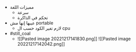 - مميزات اللغة
	- سرعة
	- تحكم في الذاكرة
- عيبها إنها مش portable
	- لازم تغير الكود حسب ال cpu
- #still_coal 
	- ![[Pasted image 20221217141830.png]]
![[Pasted image 20221217142042.png]]
